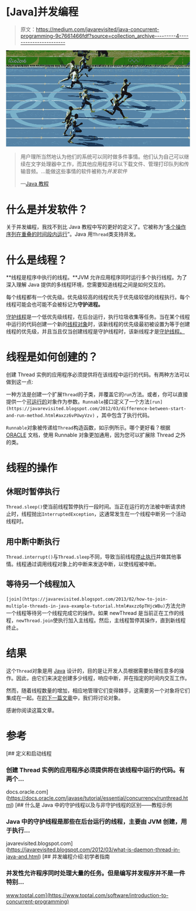 # [Java]并发编程

> 原文：<https://medium.com/javarevisited/java-concurrent-programming-9c7661466fdf?source=collection_archive---------4----------------------->

![](img/23a34dba21c94a03886a8626548aec1b.png)

> 用户理所当然地认为他们的系统可以同时做多件事情。他们认为自己可以继续在文字处理器中工作，而其他应用程序可以下载文件、管理打印队列和传输音频。…能做这些事情的软件被称为*并发软件*
> 
> —[Java 教程](https://docs.oracle.com/javase/tutorial/essential/concurrency/)

# 什么是并发软件？

关于并发编程，我找不到比 Java 教程中写的更好的定义了。它被称为“[多个操作序列在重叠的时间段内运行](https://www.toptal.com/software/introduction-to-concurrent-programming)”。Java 用`Thread`类支持并发。

# 什么是线程？

**线程是程序中执行的线程。**JVM 允许应用程序同时运行多个执行线程。为了深入理解 Java 提供的多线程环境，您需要知道线程之间是如何交互的。

每个线程都有一个优先级。优先级较高的线程优先于优先级较低的线程执行。每个线程可能会也可能不会被标记为**守护进程。**

[守护线程](http://www.java67.com/2016/06/difference-between-daemon-vs-user-thread-in-java.html)是一个低优先级线程，在后台运行，执行垃圾收集等任务。当在某个线程中运行的代码创建一个新的[线程对象](https://javarevisited.blogspot.com/2020/04/how-to-use-exchanger-in-java-with-example.html#axzz6dqIph09n)时，该新线程的优先级最初被设置为等于创建线程的优先级，并且当且仅当创建线程是守护线程时，该新线程才是[守护线程。](https://javarevisited.blogspot.com/2012/03/what-is-daemon-thread-in-java-and.html)

# 线程是如何创建的？

创建 Thread 实例的应用程序必须提供将在该线程中运行的代码。有两种方法可以做到这一点:

一种方法是创建一个扩展`Thread`的子类，并覆盖它的`run`方法。或者，你可以直接提供一个[可运行的](https://javarevisited.blogspot.com/2016/08/useful-difference-between-callable-and-Runnable-in-Java.html#axzz6e8hmwujv)对象作为参数。`Runnable`接口定义了一个方法`[run](https://javarevisited.blogspot.com/2012/03/difference-between-start-and-run-method.html#axzz6vPUwyVzv)` [](https://javarevisited.blogspot.com/2012/03/difference-between-start-and-run-method.html#axzz6vPUwyVzv)，其中包含了执行代码。

`Runnable`对象被传递给`Thread`构造函数，如示例所示。哪个更好看？根据 [ORACLE](https://docs.oracle.com/javase/tutorial/essential/concurrency/runthread.html) 文档，使用 Runnable 对象更加通用，因为您可以扩展除 Thread 之外的类。

# 线程的操作

## 休眠时暂停执行

`Thread.sleep()`使当前线程暂停执行一段时间。当正在运行的方法被中断请求终止时，线程抛出`InterruptedException`，这通常发生在一个线程中断另一个活动线程时。

## 用中断中断执行

`Thread.interrupt()`与`Thread.sleep`不同，导致当前线程[停止执行](https://javarevisited.blogspot.com/2011/10/how-to-stop-thread-java-example.html)并做其他事情。线程通过调用线程对象上的中断来发送中断，以使线程被中断。

## 等待另一个线程加入

`[join](https://javarevisited.blogspot.com/2013/02/how-to-join-multiple-threads-in-java-example-tutorial.html#axzz6pTHjcWBu)`方法允许一个线程等待另一个线程完成它的操作。如果 newThread 是当前正在工作的线程，`newThread.join`使执行加入主线程。然后，主线程暂停其操作，直到新线程终止。

# 结果

这个`Thread`对象是用 [Java](https://javarevisited.blogspot.com/2016/06/5-books-to-learn-concurrent-programming-multithreading-java.html) 设计的，目的是让开发人员根据需要处理任意多的操作。因此，由它们来决定创建多少线程，响应中断，并在指定的时间内交互工作。

然而，随着线程数量的增加，相应地管理它们变得棘手，这需要另一个对象将它们集成在一起。在[的下一篇文章](/ryanjang-devnotes/java-managing-concurrency-467993a01e6f)中，我们将讨论对象。

感谢你阅读这篇文章。

# 参考

 [## 定义和启动线程

### 创建 Thread 实例的应用程序必须提供将在该线程中运行的代码。有两个…

docs.oracle.com](https://docs.oracle.com/javase/tutorial/essential/concurrency/runthread.html)  [## 什么是 Java 中的守护线程以及与非守护线程的区别——教程示例

### Java 中的守护线程是那些在后台运行的线程，主要由 JVM 创建，用于执行…

javarevisited.blogspot.com](https://javarevisited.blogspot.com/2012/03/what-is-daemon-thread-in-java-and.html) [](https://www.toptal.com/software/introduction-to-concurrent-programming) [## 并发编程介绍:初学者指南

### 并发性允许程序同时处理大量的任务。但是编写并发程序并不是一件特别…

www.toptal.com](https://www.toptal.com/software/introduction-to-concurrent-programming)